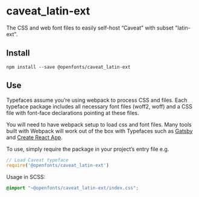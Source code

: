 
# caveat_latin-ext

The CSS and web font files to easily self-host “Caveat” with subset "latin-ext".

## Install

`npm install --save @openfonts/caveat_latin-ext`

## Use

Typefaces assume you’re using webpack to process CSS and files. Each typeface
package includes all necessary font files (woff2, woff) and a CSS file with
font-face declarations pointing at these files.

You will need to have webpack setup to load css and font files. Many tools built
with Webpack will work out of the box with Typefaces such as [Gatsby](https://github.com/gatsbyjs/gatsby)
and [Create React App](https://github.com/facebookincubator/create-react-app).

To use, simply require the package in your project’s entry file e.g.

```javascript
// Load Caveat typeface
require('@openfonts/caveat_latin-ext')
```

Usage in SCSS:
```scss
@import "~@openfonts/caveat_latin-ext/index.css";
```
